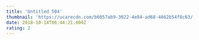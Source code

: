 ```yaml
---
title: 'Untitled 504'
thumbnail: 'https://ucarecdn.com/b6057ab9-3022-4e84-ad68-4662b54f8c63/'
date: 2018-10-14T06:44:21.000Z
rating: 2
---
```

